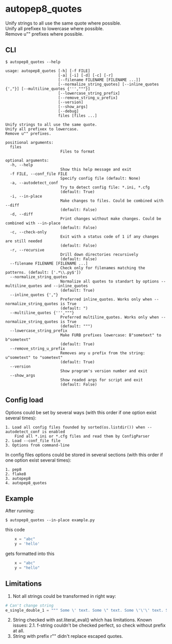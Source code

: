# autopep8_quotes

Unify strings to all use the same quote where possible.  
Unify all prefixex to lowercase where possible.  
Remove u"" prefixes where possible.  

## CLI


```shell
$ autopep8_quotes --help

usage: autopep8_quotes [-h] [-f FILE]
                       [-a] [-i] [-d] [-c] [-r]
                       [--filename FILENAME [FILENAME ...]]
                       [--normalize_string_quotes] [--inline_quotes {',"}] [--multiline_quotes {''',"""}]
                       [--lowercase_string_prefix]
                       [--remove_string_u_prefix]
                       [--version]
                       [--show_args]
                       [--debug]
                       files [files ...]

Unify strings to all use the same quote.
Unify all prefixex to lowercase.
Remove u"" prefixes.

positional arguments:
  files
                        Files to format

optional arguments:
  -h, --help
                        Show this help message and exit
  -f FILE, --conf_file FILE
                        Specify config file (default: None)
  -a, --autodetect_conf
                        Try to detect config file: *.ini, *.cfg
                        (default: True)
  -i, --in-place
                        Make changes to files. Could be combined with --diff
                        (default: False)
  -d, --diff
                        Print changes without make changes. Could be combined with --in-place
                        (default: False)
  -c, --check-only
                        Exit with a status code of 1 if any changes are still needed
                        (default: False)
  -r, --recursive
                        Drill down directories recursively
                        (default: False)
  --filename FILENAME [FILENAME ...]
                        Check only for filenames matching the patterns. (default: ['.*\\.py$'])
  --normalize_string_quotes
                        Normalize all quotes to standart by options --multiline_quotes and --inline_quotes
                        (default: True)
  --inline_quotes {',"}
                        Preferred inline_quotes. Works only when --normalize_string_quotes is True
                        (default: ")
  --multiline_quotes {''',"""}
                        Preferred multiline_quotes. Works only when --normalize_string_quotes is True
                        (default: """)
  --lowercase_string_prefix
                        Make FURB prefixes lowercase: B"sometext" to b"sometext"
                        (default: True)
  --remove_string_u_prefix
                        Removes any u prefix from the string: u"sometext" to "sometext"
                        (default: True)
  --version
                        Show program's version number and exit
  --show_args
                        Show readed args for script and exit
                        (default: False)
```

## Config load

Options could be set by several ways (with this order if one option exist several times):

    1. Load all config files founded by sorted(os.listdir()) when --autodetect_conf is enabled
        Find all *.ini or *.cfg files and read them by ConfigParser
    2. Load --conf_file file
    3. Options from command-line

In config files options could be stored in several sections (with this order if one option exist several times):

    1. pep8
    2. flake8
    3. autopep8
    4. autopep8_quotes

## Example

After running:

    $ autopep8_quotes --in-place example.py

this code

```python
    x = "abc"
    y = 'hello'
```
gets formatted into this

```python
    x = "abc"
    y = "hello"
```

## Limitations

1. Not all strings could be transformed in right way:
```python
# Can't change string
e_single_double_1 = """ Some \' text. Some \" text. Some \'\'\' text. Some \"\"\" text."""
```
2. String checked with ast.literal_eval() which has limitations. Known issues:
2.1. f-string couldn't be checked perfect, so check without prefix at all.
3. String with prefix r"" didn't replace escaped quotes.
